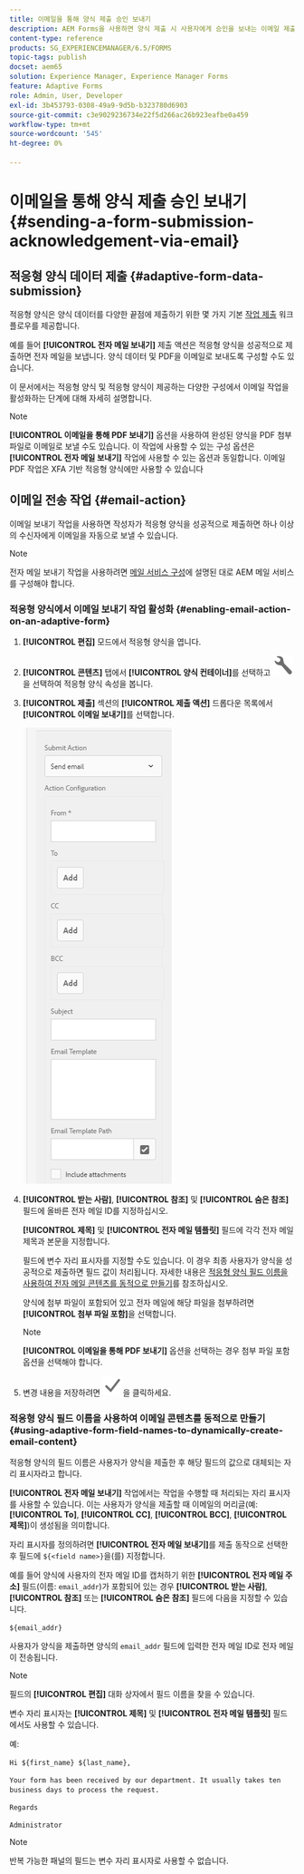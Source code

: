 ```yaml
---
title: 이메일을 통해 양식 제출 승인 보내기
description: AEM Forms을 사용하면 양식 제출 시 사용자에게 승인을 보내는 이메일 제출 액션을 구성할 수 있습니다.
content-type: reference
products: SG_EXPERIENCEMANAGER/6.5/FORMS
topic-tags: publish
docset: aem65
solution: Experience Manager, Experience Manager Forms
feature: Adaptive Forms
role: Admin, User, Developer
exl-id: 3b453793-0308-49a9-9d5b-b323780d6903
source-git-commit: c3e9029236734e22f5d266ac26b923eafbe0a459
workflow-type: tm+mt
source-wordcount: '545'
ht-degree: 0%

---
```


# 이메일을 통해 양식 제출 승인 보내기 {#sending-a-form-submission-acknowledgement-via-email}

## 적응형 양식 데이터 제출 {#adaptive-form-data-submission}

적응형 양식은 양식 데이터를 다양한 끝점에 제출하기 위한 몇 가지 기본 [작업 제출](../../forms/using/configuring-submit-actions.md) 워크플로우를 제공합니다.

예를 들어 **[!UICONTROL 전자 메일 보내기]** 제출 액션은 적응형 양식을 성공적으로 제출하면 전자 메일을 보냅니다. 양식 데이터 및 PDF을 이메일로 보내도록 구성할 수도 있습니다.

이 문서에서는 적응형 양식 및 적응형 양식이 제공하는 다양한 구성에서 이메일 작업을 활성화하는 단계에 대해 자세히 설명합니다.

>[!NOTE]
>
>**[!UICONTROL 이메일을 통해 PDF 보내기]** 옵션을 사용하여 완성된 양식을 PDF 첨부 파일로 이메일로 보낼 수도 있습니다. 이 작업에 사용할 수 있는 구성 옵션은 **[!UICONTROL 전자 메일 보내기]** 작업에 사용할 수 있는 옵션과 동일합니다. 이메일 PDF 작업은 XFA 기반 적응형 양식에만 사용할 수 있습니다

## 이메일 전송 작업 {#email-action}

이메일 보내기 작업을 사용하면 작성자가 적응형 양식을 성공적으로 제출하면 하나 이상의 수신자에게 이메일을 자동으로 보낼 수 있습니다.

>[!NOTE]
>
>전자 메일 보내기 작업을 사용하려면 [메일 서비스 구성](/help/sites-administering/notification.md#configuring-the-mail-service)에 설명된 대로 AEM 메일 서비스를 구성해야 합니다.

### 적응형 양식에서 이메일 보내기 작업 활성화 {#enabling-email-action-on-an-adaptive-form}

1. **[!UICONTROL 편집]** 모드에서 적응형 양식을 엽니다.

1. **[!UICONTROL 콘텐츠]** 탭에서 **[!UICONTROL 양식 컨테이너]**&#x200B;를 선택하고 ![구성](assets/configure-icon.svg)을 선택하여 적응형 양식 속성을 봅니다.

1. **[!UICONTROL 제출]** 섹션의 **[!UICONTROL 제출 액션]** 드롭다운 목록에서 **[!UICONTROL 이메일 보내기]**&#x200B;를 선택합니다.

   ![작업 제출](assets/submission-actions.png)

1. **[!UICONTROL 받는 사람]**, **[!UICONTROL 참조]** 및 **[!UICONTROL 숨은 참조]** 필드에 올바른 전자 메일 ID를 지정하십시오.

   **[!UICONTROL 제목]** 및 **[!UICONTROL 전자 메일 템플릿]** 필드에 각각 전자 메일 제목과 본문을 지정합니다.

   필드에 변수 자리 표시자를 지정할 수도 있습니다. 이 경우 최종 사용자가 양식을 성공적으로 제출하면 필드 값이 처리됩니다. 자세한 내용은 [적응형 양식 필드 이름을 사용하여 전자 메일 콘텐츠를 동적으로 만들기](../../forms/using/form-submission-receipt-via-email.md#p-using-adaptive-form-field-names-to-dynamically-create-email-content-p)를 참조하십시오.

   양식에 첨부 파일이 포함되어 있고 전자 메일에 해당 파일을 첨부하려면 **[!UICONTROL 첨부 파일 포함]**&#x200B;을 선택합니다.

   >[!NOTE]
   >
   >**[!UICONTROL 이메일을 통해 PDF 보내기]** 옵션을 선택하는 경우 첨부 파일 포함 옵션을 선택해야 합니다.

1. 변경 내용을 저장하려면 ![저장](assets/save_icon.svg)을 클릭하세요.

### 적응형 양식 필드 이름을 사용하여 이메일 콘텐츠를 동적으로 만들기 {#using-adaptive-form-field-names-to-dynamically-create-email-content}

적응형 양식의 필드 이름은 사용자가 양식을 제출한 후 해당 필드의 값으로 대체되는 자리 표시자라고 합니다.

**[!UICONTROL 전자 메일 보내기]** 작업에서는 작업을 수행할 때 처리되는 자리 표시자를 사용할 수 있습니다. 이는 사용자가 양식을 제출할 때 이메일의 머리글(예: **[!UICONTROL To]**, **[!UICONTROL CC]**, **[!UICONTROL BCC]**, **[!UICONTROL 제목]**)이 생성됨을 의미합니다.

자리 표시자를 정의하려면 **[!UICONTROL 전자 메일 보내기]**&#x200B;를 제출 동작으로 선택한 후 필드에 `${<field name>}`을(를) 지정합니다.

예를 들어 양식에 사용자의 전자 메일 ID를 캡처하기 위한 **[!UICONTROL 전자 메일 주소]** 필드(이름: `email_addr`)가 포함되어 있는 경우 **[!UICONTROL 받는 사람]**, **[!UICONTROL 참조]** 또는 **[!UICONTROL 숨은 참조]** 필드에 다음을 지정할 수 있습니다.

`${email_addr}`

사용자가 양식을 제출하면 양식의 `email_addr` 필드에 입력한 전자 메일 ID로 전자 메일이 전송됩니다.

>[!NOTE]
>
>필드의 **[!UICONTROL 편집]** 대화 상자에서 필드 이름을 찾을 수 있습니다.

변수 자리 표시자는 **[!UICONTROL 제목]** 및 **[!UICONTROL 전자 메일 템플릿]** 필드에서도 사용할 수 있습니다.

예:

`Hi ${first_name} ${last_name},`

`Your form has been received by our department. It usually takes ten business days to process the request.`

`Regards`

`Administrator`

>[!NOTE]
>
>반복 가능한 패널의 필드는 변수 자리 표시자로 사용할 수 없습니다.
